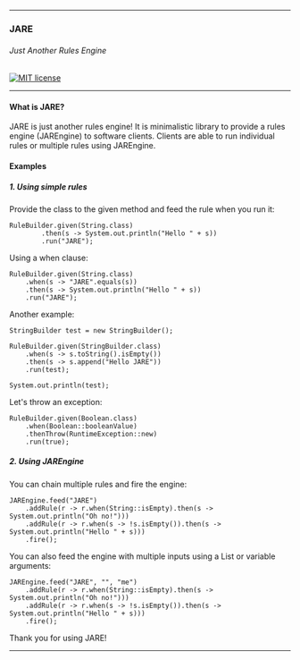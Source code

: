 ***
### JARE
###### Just Another Rules Engine
[![MIT license](http://img.shields.io/badge/license-MIT-brightgreen.svg?style=flat)](http://opensource.org/licenses/MIT)
***

#### What is JARE?

JARE is just another rules engine! It is minimalistic library to provide a rules engine (JAREngine) to software clients. Clients are able to run individual rules or multiple rules using JAREngine.

#### Examples

##### 1. Using simple rules

Provide the class to the given method and feed the rule when you run it:

```
RuleBuilder.given(String.class)
        .then(s -> System.out.println("Hello " + s))
        .run("JARE"); 
```

Using a when clause:

```
RuleBuilder.given(String.class)
    .when(s -> "JARE".equals(s))
    .then(s -> System.out.println("Hello " + s))
    .run("JARE");
```

Another example:

```
StringBuilder test = new StringBuilder();

RuleBuilder.given(StringBuilder.class)
    .when(s -> s.toString().isEmpty())
    .then(s -> s.append("Hello JARE"))
    .run(test);

System.out.println(test);
```

Let's throw an exception:

```
RuleBuilder.given(Boolean.class)
    .when(Boolean::booleanValue)
    .thenThrow(RuntimeException::new)
    .run(true);
```

##### 2. Using JAREngine

You can chain multiple rules and fire the engine:

```
JAREngine.feed("JARE")
    .addRule(r -> r.when(String::isEmpty).then(s -> System.out.println("Oh no!")))
    .addRule(r -> r.when(s -> !s.isEmpty()).then(s -> System.out.println("Hello " + s)))
    .fire();
```

You can also feed the engine with multiple inputs using a List or variable arguments:

```
JAREngine.feed("JARE", "", "me")
    .addRule(r -> r.when(String::isEmpty).then(s -> System.out.println("Oh no!")))
    .addRule(r -> r.when(s -> !s.isEmpty()).then(s -> System.out.println("Hello " + s)))
    .fire();
```

Thank you for using JARE!
***